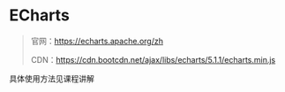 # ECharts

> 官网：https://echarts.apache.org/zh
>
> CDN：https://cdn.bootcdn.net/ajax/libs/echarts/5.1.1/echarts.min.js



具体使用方法见课程讲解

